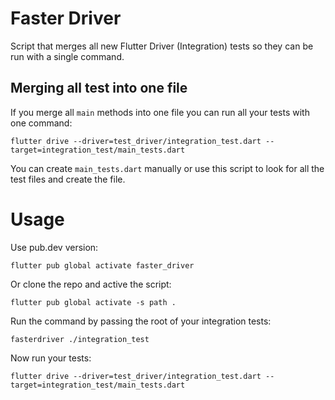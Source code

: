 # Faster Driver

Script that merges all new Flutter Driver (Integration) tests so they can be run with a single command.

## Merging all test into one file
If you merge all `main` methods into one file you can run all your tests with one command:
```shell
flutter drive --driver=test_driver/integration_test.dart --target=integration_test/main_tests.dart
```

You can create `main_tests.dart` manually or use this script to look for all the test files and create the file.

# Usage

Use pub.dev version:
```shell
flutter pub global activate faster_driver
```

Or clone the repo and active the script:
```shell
flutter pub global activate -s path .
```

Run the command by passing the root of your integration tests:
```shell
fasterdriver ./integration_test
```

Now run your tests:
```shell
flutter drive --driver=test_driver/integration_test.dart --target=integration_test/main_tests.dart
```